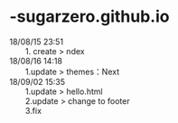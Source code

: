 # -sugarzero.github.io
18/08/15 23:51<br>
&emsp;&emsp;1. create > ndex<br>
18/08/16 14:18<br>
&emsp;&emsp;1.update > themes：Next<br>
18/09/02 15:35<br>
&emsp;&emsp;1.update > hello.html<br>
&emsp;&emsp;2.update > change to footer<br>
&emsp;&emsp;3.fix